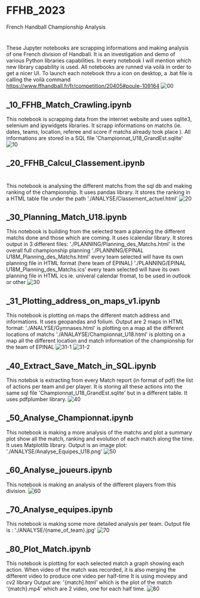 # FFHB_2023
French Handball Championship Analysis
#
These Jupyter notebooks are scrapping informations and making analysis of one French division of Handball.
It is an investigation and demo of various Python libraries capabilities. In every notebook I will mention which new library capability is used.
All notebooks are runned via voilà in order to get a nicer UI. To launch each notebook thru a icon on desktop, a .bat file is calling the voilà command
https://www.ffhandball.fr/fr/competition/20405#poule-109164
![00](https://user-images.githubusercontent.com/105541734/213931713-c72f3668-e57d-4894-91e5-07d20221ae9a.jpg)


## _10_FFHB_Match_Crawling.ipynb
This notebook is scrapping data from the internet website and uses sqlite3, selenium and ipywidgets libraries.
It scrapp informations on matchs (ie. dates, teams, location, referee and score if matchs already took place ). All informations are stored in a SQL file 'Championnat_U18_GrandEst.sqlite'
![10](https://user-images.githubusercontent.com/105541734/213926951-dd906eb2-b742-4a6b-b098-c990ad41cca8.jpg)

## _20_FFHB_Calcul_Classement.ipynb
#
This notebook is analysing the different matchs from the sql db and making ranking of the championship. It uses pandas library.
It stores the ranking in a HTML table file under the path './ANALYSE/Classement_actuel.html'
![20](https://user-images.githubusercontent.com/105541734/213931481-1ad57287-cced-4d8f-b21a-646ba488c6e2.jpg)

## _30_Planning_Match_U18.ipynb
This notebook is building from the selected team a planning the different matchs done and those which are coming. It uses icalendar library.
It stores output in 3 different files:
    './PLANNING/Planning_des_Matchs.html' is the overall full championship planning
    './PLANNING/EPINAL U18M_Planning_des_Matchs.html' every team selected will have its own planning file in HTML format (here team of EPINAL)
    './PLANNING/EPINAL U18M_Planning_des_Matchs.ics' every team selected will have its own planning file in HTML ics ie. univeral calendar fromat, to be used in outlook or other
![30](https://user-images.githubusercontent.com/105541734/213931494-64ef04b2-fe35-49b2-93b9-2ec0ed3a25a8.jpg)

## _31_Plotting_address_on_maps_v1.ipynb
This notebook is plotting on maps the different match address and informations. It uses geopandas and folium.
Output are 2 maps in HTML format:
    './ANALYSE/Gymnases.html' is plotting on a map all the different locations of matchs
    './ANALAYSE/Championnat_U18.html' is plotting on a map all the different location and match information of the championship for the team of EPINAL
![31-1](https://user-images.githubusercontent.com/105541734/213931505-4258550c-48ab-4ad7-b452-6eca1a2851e0.jpg)
![31-2](https://user-images.githubusercontent.com/105541734/213931509-c0170250-efff-4991-adce-2652da4679f0.jpg)

## _40_Extract_Save_Match_in_SQL.ipynb
This notebok is extracting from every Match report (in format of pdf) the list of actions per team and per player. It is storing all these actions into the same sql file 'Championnat_U18_GrandEst.sqlite' but in a different table. It uses pdfplumber library.
![40](https://user-images.githubusercontent.com/105541734/213931517-2e79ff3b-4951-4f2c-9d9b-690760af76e1.jpg)

## _50_Analyse_Championnat.ipynb
This notebook is making a more analysis of the matchs and plot a summary plot show all the match, ranking and evolution of each match along the time.
It uses Matplotlib library.
Output is an image plot:
    './ANALYSE/Analyse_Equipes_U18.png'
![50](https://user-images.githubusercontent.com/105541734/213931522-3b603ae1-f341-46cb-9670-86f9be2e92a3.jpg)

## _60_Analyse_joueurs.ipynb
This notebook is making an analysis of the different players from this division.
![60](https://user-images.githubusercontent.com/105541734/213931528-83b6288e-9a4c-4e8e-baca-7f8c9352b666.jpg)

## _70_Analyse_equipes.ipynb
This notebook is making some more detailed analysis per team.
Output file is :
    './ANALYSE/{name_of_team}.jpg'
![70](https://user-images.githubusercontent.com/105541734/213931535-2737bf0e-ce85-4785-a5c7-16dbd1c05d52.jpg)

## _80_Plot_Match.ipynb
This notebook is plotting for each selected match a graph showing each action. When video of the match was recorded, it is also merging the different video to produce one video per half-time
It is using moviepy and cv2 library
Output are:
    '{match].html' which is the plot of the match
    '{match}.mp4' which are 2 video, one for each half time.
 ![80](https://user-images.githubusercontent.com/105541734/213931598-3e0229b7-2fa7-486a-ba33-a026cd86d7c4.jpg)
   
    
  
